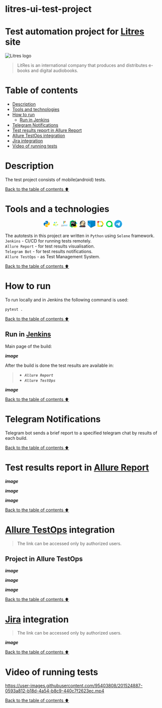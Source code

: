 # litres-ui-test-project

# Test automation project for [Litres](https://litres.com/about-us/) site

![Litres logo](https://user-images.githubusercontent.com/95403808/201316165-1731965e-bf09-4dae-82d7-1789b6e8eef6.png)

> LitRes is an international company that produces and distributes e-books and digital audiobooks.

# <a name="TableOfContents">Table of contents</a>
+ [Description](#Description)
+ [Tools and technologies](#Technology)
+ [How to run](#HowToRun)
    + [Run in Jenkins](#RunInJenkins)
+ [Telegram Notifications](#TelegramNotifications)
+ [Test results report in Allure Report](#AllureReport)
+ [Allure TestOps integration](#AllureTestOps)
+ [Jira integration](#Jira)
+ [Video of running tests](#Video)


# <a name="Description">Description</a>
The test project consists of mobile(android) tests.

[Back to the table of contents ⬆](#TableOfContents)

# <a name="Technology">Tools and a technologies</a>
<p  align="center">
  <img src="resources/images/logo/python.svg" width="5%" alt="Python"/>
  <img src="resources/images/logo/selene.png" width="5%" alt="Selene"/>
  <img src="resources/images/logo/pytest.png" width="5%" alt="Pytest"/>
  <img src="resources/images/logo/pycharm.png" width="5%" alt="PyCharm"/>
  <img src="resources/images/logo/jenkins.png" width="5%" alt="Jenkins"/>
  <img src="resources/images/logo/selenoid.png" width="5%" alt="Selenoid"/>
  <img src="resources/images/logo/Allure.svg" width="5%"  alt="Allure"/>
  <img src="resources/images/logo/Allure_TO.svg" width="5%" alt="Allure TestOps"/>
  <img src="resources/images/logo/telegram.svg"width="5%" alt="Telegram"/>
</p>

The autotests in this project are written in `Python` using `Selene` framework.\
`Jenkins` - CI/CD for running tests remotely.\
`Allure Report` - for test results visualisation.\
`Telegram Bot` - for test results notifications.\
`Allure TestOps` - as Test Management System.

[Back to the table of contents ⬆](#TableOfContents)

# <a name="HowToRun">How to run</a>

To run locally and in Jenkins the following command is used:
```bash
pytest .
```

[Back to the table of contents ⬆](#TableOfContents)

## <a name="RunInJenkins">Run in [Jenkins](https://jenkins.autotests.cloud/job/C01-miserylab-python_litres-ui-test-project/)</a>
Main page of the build:

**_image_**


After the build is done the test results are available in:
>- <code><strong>*Allure Report*</strong></code>
>- <code><strong>*Allure TestOps*</strong></code>

**_image_**


[Back to the table of contents ⬆](#TableOfContents)


# <a name="TelegramNotifications">Telegram Notifications</a>
Telegram bot sends a brief report to a specified telegram chat by results of each build.



[Back to the table of contents ⬆](#TableOfContents)

# <a name="AllureReport">Test results report in [Allure Report](https://jenkins.autotests.cloud/job/C01-miserylab-python_litres-mobile-test-project/12/allure/)</a>

**_image_**

**_image_**

**_image_**

[Back to the table of contents ⬆](#TableOfContents)

# <a name="AllureTestOps">[Allure TestOps](https://allure.autotests.cloud/project/1659/dashboards) integration</a>
> The link can be accessed only by authorized users.

## <a name="AllureTestOpsProject">Project in Allure TestOps</a>

**_image_**

**_image_**

**_image_**


[Back to the table of contents ⬆](#TableOfContents)

# <a name="Jira">[Jira](https://jira.autotests.cloud/browse/HOMEWORK-423) integration</a>
> The link can be accessed only by authorized users.

**_image_**

[Back to the table of contents ⬆](#TableOfContents)


# <a name="Video">Video of running tests</a>

https://user-images.githubusercontent.com/95403808/201524887-0593a812-b18d-4a54-b8c9-440c7f2623ec.mp4


[Back to the table of contents ⬆](#TableOfContents)



